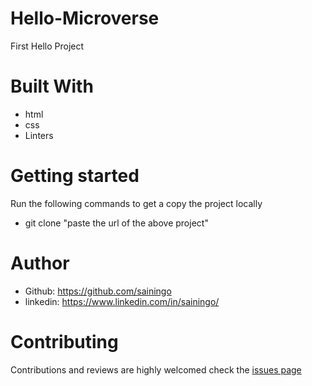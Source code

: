 # Hello-Microverse
First Hello Project
# Built With
- html
- css
- Linters

# Getting started
Run the following commands to get a copy the project locally
- git clone "paste the url of the above project"

# Author
- Github: https://github.com/sainingo
- linkedin: https://www.linkedin.com/in/sainingo/
# Contributing
Contributions and reviews are highly welcomed
check the [issues page](https://github.com/sainingo/Hello-Microverse/issues)
